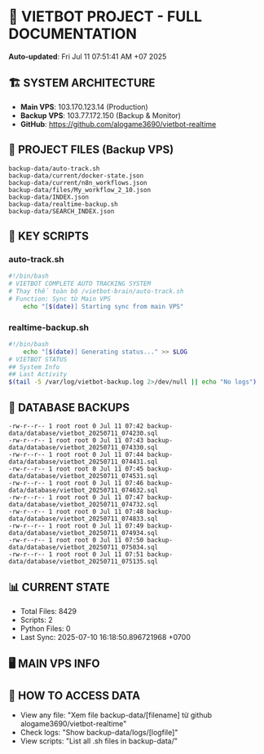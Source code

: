 # 🤖 VIETBOT PROJECT - FULL DOCUMENTATION
**Auto-updated**: Fri Jul 11 07:51:41 AM +07 2025

## 🏗️ SYSTEM ARCHITECTURE
- **Main VPS**: 103.170.123.14 (Production)
- **Backup VPS**: 103.77.172.150 (Backup & Monitor)
- **GitHub**: https://github.com/alogame3690/vietbot-realtime

## 📁 PROJECT FILES (Backup VPS)
```
backup-data/auto-track.sh
backup-data/current/docker-state.json
backup-data/current/n8n_workflows.json
backup-data/files/My_workflow_2_10.json
backup-data/INDEX.json
backup-data/realtime-backup.sh
backup-data/SEARCH_INDEX.json
```

## 🔧 KEY SCRIPTS
### auto-track.sh
```bash
#!/bin/bash
# VIETBOT COMPLETE AUTO TRACKING SYSTEM
# Thay thế toàn bộ /vietbot-brain/auto-track.sh
# Function: Sync từ Main VPS
    echo "[$(date)] Starting sync from main VPS"
```
### realtime-backup.sh
```bash
#!/bin/bash
    echo "[$(date)] Generating status..." >> $LOG
# VIETBOT STATUS
## System Info
## Last Activity
$(tail -5 /var/log/vietbot-backup.log 2>/dev/null || echo "No logs")
```

## 💾 DATABASE BACKUPS
```
-rw-r--r-- 1 root root 0 Jul 11 07:42 backup-data/database/vietbot_20250711_074230.sql
-rw-r--r-- 1 root root 0 Jul 11 07:43 backup-data/database/vietbot_20250711_074330.sql
-rw-r--r-- 1 root root 0 Jul 11 07:44 backup-data/database/vietbot_20250711_074431.sql
-rw-r--r-- 1 root root 0 Jul 11 07:45 backup-data/database/vietbot_20250711_074531.sql
-rw-r--r-- 1 root root 0 Jul 11 07:46 backup-data/database/vietbot_20250711_074632.sql
-rw-r--r-- 1 root root 0 Jul 11 07:47 backup-data/database/vietbot_20250711_074732.sql
-rw-r--r-- 1 root root 0 Jul 11 07:48 backup-data/database/vietbot_20250711_074833.sql
-rw-r--r-- 1 root root 0 Jul 11 07:49 backup-data/database/vietbot_20250711_074934.sql
-rw-r--r-- 1 root root 0 Jul 11 07:50 backup-data/database/vietbot_20250711_075034.sql
-rw-r--r-- 1 root root 0 Jul 11 07:51 backup-data/database/vietbot_20250711_075135.sql
```

## 📊 CURRENT STATE
- Total Files: 8429
- Scripts: 2
- Python Files: 0
- Last Sync: 2025-07-10 16:18:50.896721968 +0700

## 🖥️ MAIN VPS INFO


## 🚨 HOW TO ACCESS DATA
- View any file: "Xem file backup-data/[filename] từ github alogame3690/vietbot-realtime"
- Check logs: "Show backup-data/logs/[logfile]"
- View scripts: "List all .sh files in backup-data/"
